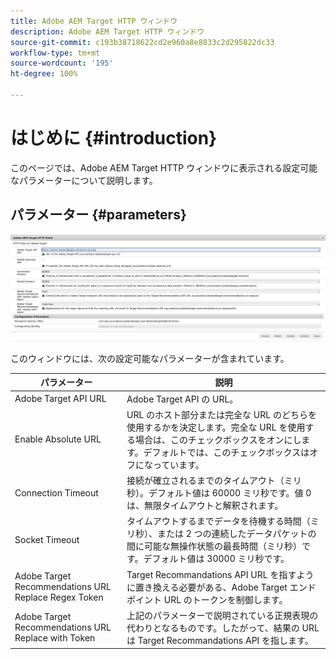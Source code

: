 ```yaml
---
title: Adobe AEM Target HTTP ウィンドウ
description: Adobe AEM Target HTTP ウィンドウ
source-git-commit: c193b38718622cd2e960a8e8833c2d295822dc33
workflow-type: tm+mt
source-wordcount: '195'
ht-degree: 100%

---
```



# はじめに {#introduction}

このページでは、Adobe AEM Target HTTP ウィンドウに表示される設定可能なパラメーターについて説明します。

## パラメーター {#parameters}

![Target HTTP ウィンドウ](assets/httpwindow.png "Target HTTP ウィンドウ")

このウィンドウには、次の設定可能なパラメーターが含まれています。

| パラメーター | 説明 |
|---|---|
| Adobe Target API URL | Adobe Target API の URL。 |
| Enable Absolute URL | URL のホスト部分または完全な URL のどちらを使用するかを決定します。完全な URL を使用する場合は、このチェックボックスをオンにします。デフォルトでは、このチェックボックスはオフになっています。 |
| Connection Timeout | 接続が確立されるまでのタイムアウト（ミリ秒）。デフォルト値は 60000 ミリ秒です。値 0 は、無限タイムアウトと解釈されます。 |
| Socket Timeout | タイムアウトするまでデータを待機する時間（ミリ秒）、または 2 つの連続したデータパケットの間に可能な無操作状態の最長時間（ミリ秒）です。デフォルト値は 30000 ミリ秒です。 |
| Adobe Target Recommendations URL Replace Regex Token | Target Recommandations API URL を指すように置き換える必要がある、Adobe Target エンドポイント URL のトークンを制御します。 |
| Adobe Target Recommendations URL Replace with Token | 上記のパラメーターで説明されている正規表現の代わりとなるものです。したがって、結果の URL は Target Recommandations API を指します。 |
